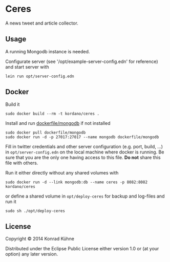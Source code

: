 # Ceres

A news tweet and article collector.

## Usage

A running Mongodb instance is needed.

Configurate server (see '/opt/example-server-config.edn' for reference) and start server with

```
lein run opt/server-config.edn
```

## Docker

Build it
```
sudo docker build --rm -t kordano/ceres .
```

Install and run [dockerfile/mongodb](https://index.docker.io/u/dockerfile/mongodb/ "dockerfile/mongodb") if not installed
```
sudo docker pull dockerfile/mongodb 
sudo docker run -d -p 27017:27017 --name mongodb dockerfile/mongodb
```

Fill in twitter credentials and other server configuration (e.g. port, build, ...) in `opt/server-config.edn` on the local machine where docker is running. Be sure that you are the only one having access to this file. **Do not** share this file with others.


Run it either directly without any shared volumes with
```
sudo docker run -d --link mongodb:db --name ceres -p 8082:8082 kordano/ceres
```
or define a shared volume in `opt/deploy-ceres` for backup and log-files and run it
```
sudo sh ./opt/deploy-ceres
```

## License

Copyright © 2014 Konrad Kühne

Distributed under the Eclipse Public License either version 1.0 or (at
your option) any later version.
